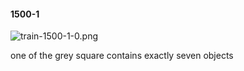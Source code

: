 #### 1500-1
![train-1500-1-0.png](https://github.com/lil-lab/nlvr/raw/master/nlvr/train/images/42/train-1500-1-0.png "train-1500-1-0.png")

one of the grey square contains exactly seven objects